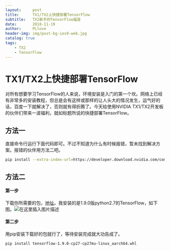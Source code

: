 ```yaml
---
layout:     post
title:      TX1/TX2上快捷部署TensorFlow
subtitle:   TX2新手的TensorFlow福音
date:       2018-11-19
author:     PLlove
header-img: img/post-bg-ios9-web.jpg
catalog: true
tags:
    - TX2
    - TensorFlow
---
```

# TX1/TX2上快捷部署TensorFlow
对所有想要学习TensorFlow的人来说，环境安装是入门的第一个坎。网络上已经有非常多的安装教程，但总是会有这样或那样的让人头大的情况发生，运气好的话，百度一下就解决了，否则就有得折腾了。今天给使用NVIDIA TX1/TX2开发板的伙伴们带来一波福利，就如标题所说的快捷部署TensorFlow。
## 方法一
直接命令行运行下面代码即可。不过不知道为什么有时候报错，暂未找到解决方案。报错的伙伴用方法二吧。
```sh
pip install --extra-index-url=https://developer.download.nvidia.com/compute/redist/jp33 tensorflow-gpu
```
## 方法二
#### 第一步
下载你所需要的包，[地址](https://github.com/peterlee0127/tensorflow-nvJetson/releases)。我安装的是1.9.0版python2.7的TensorFlow，如下图。![在这里插入图片描述](https://img-blog.csdnimg.cn/20181119145315279.png?x-oss-process=image/watermark,type_ZmFuZ3poZW5naGVpdGk,shadow_10,text_aHR0cHM6Ly9ibG9nLmNzZG4ubmV0L3dlaXhpbl80MzY0MDM2OQ==,size_16,color_FFFFFF,t_70)
#### 第二步
用pip安装下载好的包就行了，等待安装完成就大功告成了。
```sh
pip install tensorflow-1.9.0-cp27-cp27mu-linux_aarch64.whl
```
